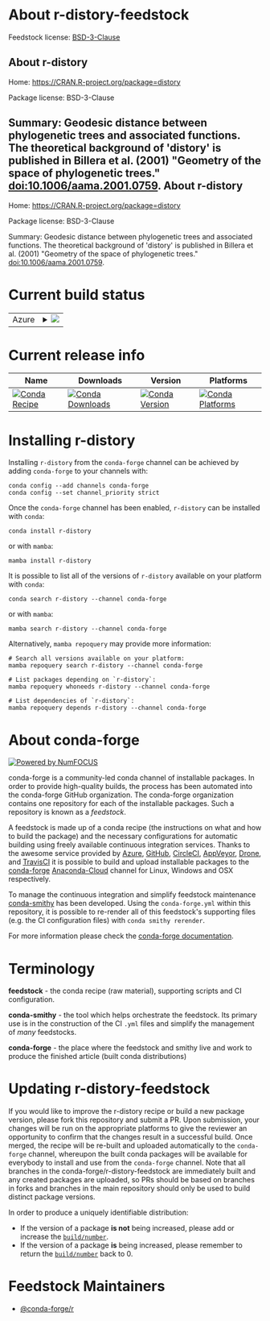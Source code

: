 About r-distory-feedstock
=========================

Feedstock license: [BSD-3-Clause](https://github.com/conda-forge/r-distory-feedstock/blob/main/LICENSE.txt)

About r-distory
---------------

Home: https://CRAN.R-project.org/package=distory

Package license: BSD-3-Clause

Summary: Geodesic distance between phylogenetic trees and associated functions. The theoretical background of 'distory' is published in Billera et al. (2001) "Geometry of the space of phylogenetic trees." <doi:10.1006/aama.2001.0759>.
About r-distory
---------------

Home: https://CRAN.R-project.org/package=distory

Package license: BSD-3-Clause

Summary: Geodesic distance between phylogenetic trees and associated functions. The theoretical background of 'distory' is published in Billera et al. (2001) "Geometry of the space of phylogenetic trees." <doi:10.1006/aama.2001.0759>.

Current build status
====================


<table>
    
  <tr>
    <td>Azure</td>
    <td>
      <details>
        <summary>
          <a href="https://dev.azure.com/conda-forge/feedstock-builds/_build/latest?definitionId=10679&branchName=main">
            <img src="https://dev.azure.com/conda-forge/feedstock-builds/_apis/build/status/r-distory-feedstock?branchName=main">
          </a>
        </summary>
        <table>
          <thead><tr><th>Variant</th><th>Status</th></tr></thead>
          <tbody><tr>
              <td>linux_64_r_base4.2</td>
              <td>
                <a href="https://dev.azure.com/conda-forge/feedstock-builds/_build/latest?definitionId=10679&branchName=main">
                  <img src="https://dev.azure.com/conda-forge/feedstock-builds/_apis/build/status/r-distory-feedstock?branchName=main&jobName=linux&configuration=linux%20linux_64_r_base4.2" alt="variant">
                </a>
              </td>
            </tr><tr>
              <td>linux_64_r_base4.3</td>
              <td>
                <a href="https://dev.azure.com/conda-forge/feedstock-builds/_build/latest?definitionId=10679&branchName=main">
                  <img src="https://dev.azure.com/conda-forge/feedstock-builds/_apis/build/status/r-distory-feedstock?branchName=main&jobName=linux&configuration=linux%20linux_64_r_base4.3" alt="variant">
                </a>
              </td>
            </tr><tr>
              <td>osx_64_r_base4.2</td>
              <td>
                <a href="https://dev.azure.com/conda-forge/feedstock-builds/_build/latest?definitionId=10679&branchName=main">
                  <img src="https://dev.azure.com/conda-forge/feedstock-builds/_apis/build/status/r-distory-feedstock?branchName=main&jobName=osx&configuration=osx%20osx_64_r_base4.2" alt="variant">
                </a>
              </td>
            </tr><tr>
              <td>osx_64_r_base4.3</td>
              <td>
                <a href="https://dev.azure.com/conda-forge/feedstock-builds/_build/latest?definitionId=10679&branchName=main">
                  <img src="https://dev.azure.com/conda-forge/feedstock-builds/_apis/build/status/r-distory-feedstock?branchName=main&jobName=osx&configuration=osx%20osx_64_r_base4.3" alt="variant">
                </a>
              </td>
            </tr><tr>
              <td>win_64</td>
              <td>
                <a href="https://dev.azure.com/conda-forge/feedstock-builds/_build/latest?definitionId=10679&branchName=main">
                  <img src="https://dev.azure.com/conda-forge/feedstock-builds/_apis/build/status/r-distory-feedstock?branchName=main&jobName=win&configuration=win%20win_64_" alt="variant">
                </a>
              </td>
            </tr>
          </tbody>
        </table>
      </details>
    </td>
  </tr>
</table>

Current release info
====================

| Name | Downloads | Version | Platforms |
| --- | --- | --- | --- |
| [![Conda Recipe](https://img.shields.io/badge/recipe-r--distory-green.svg)](https://anaconda.org/conda-forge/r-distory) | [![Conda Downloads](https://img.shields.io/conda/dn/conda-forge/r-distory.svg)](https://anaconda.org/conda-forge/r-distory) | [![Conda Version](https://img.shields.io/conda/vn/conda-forge/r-distory.svg)](https://anaconda.org/conda-forge/r-distory) | [![Conda Platforms](https://img.shields.io/conda/pn/conda-forge/r-distory.svg)](https://anaconda.org/conda-forge/r-distory) |

Installing r-distory
====================

Installing `r-distory` from the `conda-forge` channel can be achieved by adding `conda-forge` to your channels with:

```
conda config --add channels conda-forge
conda config --set channel_priority strict
```

Once the `conda-forge` channel has been enabled, `r-distory` can be installed with `conda`:

```
conda install r-distory
```

or with `mamba`:

```
mamba install r-distory
```

It is possible to list all of the versions of `r-distory` available on your platform with `conda`:

```
conda search r-distory --channel conda-forge
```

or with `mamba`:

```
mamba search r-distory --channel conda-forge
```

Alternatively, `mamba repoquery` may provide more information:

```
# Search all versions available on your platform:
mamba repoquery search r-distory --channel conda-forge

# List packages depending on `r-distory`:
mamba repoquery whoneeds r-distory --channel conda-forge

# List dependencies of `r-distory`:
mamba repoquery depends r-distory --channel conda-forge
```


About conda-forge
=================

[![Powered by
NumFOCUS](https://img.shields.io/badge/powered%20by-NumFOCUS-orange.svg?style=flat&colorA=E1523D&colorB=007D8A)](https://numfocus.org)

conda-forge is a community-led conda channel of installable packages.
In order to provide high-quality builds, the process has been automated into the
conda-forge GitHub organization. The conda-forge organization contains one repository
for each of the installable packages. Such a repository is known as a *feedstock*.

A feedstock is made up of a conda recipe (the instructions on what and how to build
the package) and the necessary configurations for automatic building using freely
available continuous integration services. Thanks to the awesome service provided by
[Azure](https://azure.microsoft.com/en-us/services/devops/), [GitHub](https://github.com/),
[CircleCI](https://circleci.com/), [AppVeyor](https://www.appveyor.com/),
[Drone](https://cloud.drone.io/welcome), and [TravisCI](https://travis-ci.com/)
it is possible to build and upload installable packages to the
[conda-forge](https://anaconda.org/conda-forge) [Anaconda-Cloud](https://anaconda.org/)
channel for Linux, Windows and OSX respectively.

To manage the continuous integration and simplify feedstock maintenance
[conda-smithy](https://github.com/conda-forge/conda-smithy) has been developed.
Using the ``conda-forge.yml`` within this repository, it is possible to re-render all of
this feedstock's supporting files (e.g. the CI configuration files) with ``conda smithy rerender``.

For more information please check the [conda-forge documentation](https://conda-forge.org/docs/).

Terminology
===========

**feedstock** - the conda recipe (raw material), supporting scripts and CI configuration.

**conda-smithy** - the tool which helps orchestrate the feedstock.
                   Its primary use is in the construction of the CI ``.yml`` files
                   and simplify the management of *many* feedstocks.

**conda-forge** - the place where the feedstock and smithy live and work to
                  produce the finished article (built conda distributions)


Updating r-distory-feedstock
============================

If you would like to improve the r-distory recipe or build a new
package version, please fork this repository and submit a PR. Upon submission,
your changes will be run on the appropriate platforms to give the reviewer an
opportunity to confirm that the changes result in a successful build. Once
merged, the recipe will be re-built and uploaded automatically to the
`conda-forge` channel, whereupon the built conda packages will be available for
everybody to install and use from the `conda-forge` channel.
Note that all branches in the conda-forge/r-distory-feedstock are
immediately built and any created packages are uploaded, so PRs should be based
on branches in forks and branches in the main repository should only be used to
build distinct package versions.

In order to produce a uniquely identifiable distribution:
 * If the version of a package **is not** being increased, please add or increase
   the [``build/number``](https://docs.conda.io/projects/conda-build/en/latest/resources/define-metadata.html#build-number-and-string).
 * If the version of a package **is** being increased, please remember to return
   the [``build/number``](https://docs.conda.io/projects/conda-build/en/latest/resources/define-metadata.html#build-number-and-string)
   back to 0.

Feedstock Maintainers
=====================

* [@conda-forge/r](https://github.com/conda-forge/r/)

